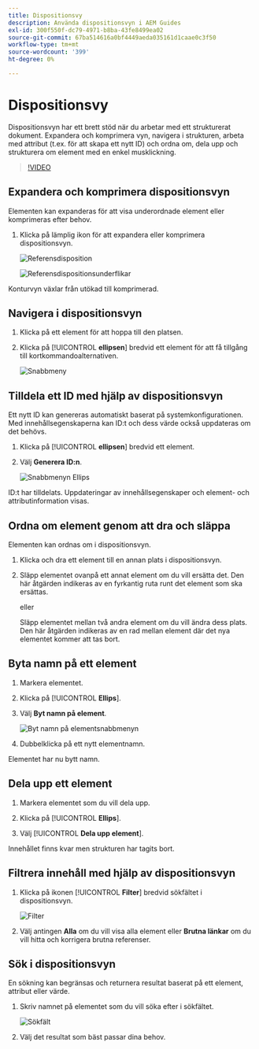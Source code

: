```yaml
---
title: Dispositionsvy
description: Använda dispositionsvyn i AEM Guides
exl-id: 300f550f-dc79-4971-b8ba-43fe8499ea02
source-git-commit: 67ba514616a0bf4449aeda035161d1caae0c3f50
workflow-type: tm+mt
source-wordcount: '399'
ht-degree: 0%

---
```


# Dispositionsvy

Dispositionsvyn har ett brett stöd när du arbetar med ett strukturerat dokument. Expandera och komprimera vyn, navigera i strukturen, arbeta med attribut (t.ex. för att skapa ett nytt ID) och ordna om, dela upp och strukturera om element med en enkel musklickning.

>[!VIDEO](https://video.tv.adobe.com/v/342767?quality=12&learn=on)

## Expandera och komprimera dispositionsvyn

Elementen kan expanderas för att visa underordnade element eller komprimeras efter behov.

1. Klicka på lämplig ikon för att expandera eller komprimera dispositionsvyn.

   ![Referensdisposition](images/lesson-6/outline-collapsed-before.png)

   ![Referensdispositionsunderflikar](images/lesson-6/outline-expanded-after.png)

Konturvyn växlar från utökad till komprimerad.

## Navigera i dispositionsvyn

1. Klicka på ett element för att hoppa till den platsen.

1. Klicka på [!UICONTROL **ellipsen**] bredvid ett element för att få tillgång till kortkommandoalternativen.

   ![Snabbmeny](images/lesson-6/shortcut-options.png)

## Tilldela ett ID med hjälp av dispositionsvyn

Ett nytt ID kan genereras automatiskt baserat på systemkonfigurationen. Med innehållsegenskaperna kan ID:t och dess värde också uppdateras om det behövs.

1. Klicka på [!UICONTROL **ellipsen**] bredvid ett element.

1. Välj **Generera ID:n**.

   ![Snabbmenyn Ellips](images/lesson-6/ellipsis-popup.png)

ID:t har tilldelats. Uppdateringar av innehållsegenskaper och element- och attributinformation visas.

## Ordna om element genom att dra och släppa

Elementen kan ordnas om i dispositionsvyn.

1. Klicka och dra ett element till en annan plats i dispositionsvyn.

1. Släpp elementet ovanpå ett annat element om du vill ersätta det. Den här åtgärden indikeras av en fyrkantig ruta runt det element som ska ersättas.

   eller

   Släpp elementet mellan två andra element om du vill ändra dess plats. Den här åtgärden indikeras av en rad mellan element där det nya elementet kommer att tas bort.

## Byta namn på ett element

1. Markera elementet.

1. Klicka på [!UICONTROL **Ellips**].

1. Välj **Byt namn på element**.

   ![Byt namn på elementsnabbmenyn](images/lesson-6/rename-before.png)

1. Dubbelklicka på ett nytt elementnamn.

Elementet har nu bytt namn.

## Dela upp ett element

1. Markera elementet som du vill dela upp.

1. Klicka på [!UICONTROL **Ellips**].

1. Välj [!UICONTROL **Dela upp element**].

Innehållet finns kvar men strukturen har tagits bort.

## Filtrera innehåll med hjälp av dispositionsvyn

1. Klicka på ikonen [!UICONTROL **Filter**] bredvid sökfältet i dispositionsvyn.

   ![Filter](images/lesson-6/filter-icon.png)

1. Välj antingen **Alla** om du vill visa alla element eller **Brutna länkar** om du vill hitta och korrigera brutna referenser.

## Sök i dispositionsvyn

En sökning kan begränsas och returnera resultat baserat på ett element, attribut eller värde.

1. Skriv namnet på elementet som du vill söka efter i sökfältet.

   ![Sökfält](images/lesson-6/search-bar.png)

1. Välj det resultat som bäst passar dina behov.

